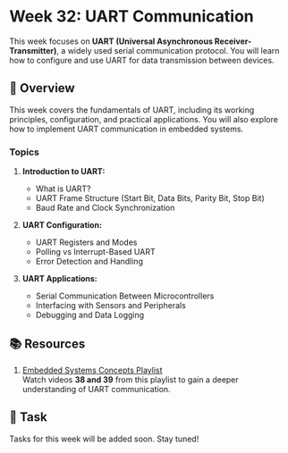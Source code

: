 # Week 32: UART Communication

This week focuses on **UART (Universal Asynchronous Receiver-Transmitter)**, a widely used serial communication protocol. You will learn how to configure and use UART for data transmission between devices.

## 📖 Overview

This week covers the fundamentals of UART, including its working principles, configuration, and practical applications. You will also explore how to implement UART communication in embedded systems.

### Topics

1. **Introduction to UART:**
   - What is UART?
   - UART Frame Structure (Start Bit, Data Bits, Parity Bit, Stop Bit)
   - Baud Rate and Clock Synchronization

2. **UART Configuration:**
   - UART Registers and Modes
   - Polling vs Interrupt-Based UART
   - Error Detection and Handling

3. **UART Applications:**
   - Serial Communication Between Microcontrollers
   - Interfacing with Sensors and Peripherals
   - Debugging and Data Logging

## 📚 Resources

1. [Embedded Systems Concepts Playlist](https://www.youtube.com/playlist?list=PLoiqjtgvXf9e2VJk8GWEXwECPM_7JRwkE)  
   Watch videos **38 and 39** from this playlist to gain a deeper understanding of UART communication.

## 📝 Task

Tasks for this week will be added soon. Stay tuned!
